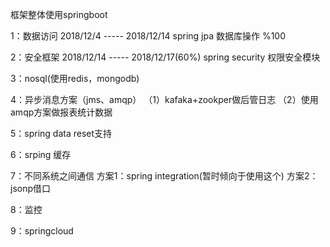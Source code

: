 框架整体使用springboot

1：数据访问
2018/12/4 ----- 2018/12/14
spring jpa 数据库操作 %100

2：安全框架
2018/12/14 ----- 2018/12/17(60%)
spring security 权限安全模块

3：nosql(使用redis，mongodb)

4：异步消息方案（jms、amqp）
（1）kafaka+zookper做后管日志
（2）使用amqp方案做报表统计数据

5：spring data reset支持

6：srping 缓存

7：不同系统之间通信
方案1：spring integration(暂时倾向于使用这个)
方案2：jsonp借口

8：监控

9：springcloud





